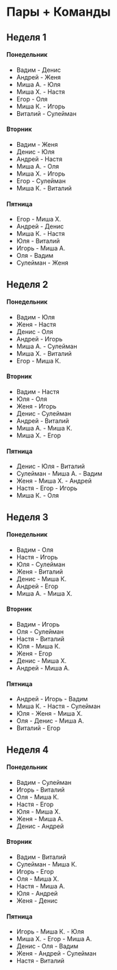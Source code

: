 # Пары + Команды

## Неделя 1

#### Понедельник
-  Вадим - Денис
- Андрей - Женя
- Миша А. - Юля
- Миша Х. - Настя
- Егор - Оля
- Миша К. - Игорь
- Виталий - Сулейман

#### Вторник
-  Вадим - Женя
- Денис - Юля
- Андрей - Настя
- Миша А. - Оля
- Миша Х. - Игорь
- Егор - Сулейман
- Миша К. - Виталий

#### Пятница  
- Егор - Миша Х. 
- Андрей - Денис 
- Миша К. - Настя
- Юля - Виталий 
- Игорь - Миша А. 
- Оля -  Вадим
- Сулейман - Женя
      

## Неделя 2

#### Понедельник
-  Вадим - Юля
- Женя - Настя
- Денис - Оля
- Андрей - Игорь
- Миша А. - Сулейман
- Миша Х. - Виталий
- Егор - Миша К.

#### Вторник
-  Вадим - Настя
- Юля - Оля
- Женя - Игорь
- Денис - Сулейман
- Андрей - Виталий
- Миша А. - Миша К.
- Миша Х. - Егор

#### Пятница  
- Денис - Юля - Виталий
- Сулейман - Миша А. -  Вадим
- Женя - Миша Х. - Андрей
- Настя - Егор - Игорь
- Миша К. - Оля
      

## Неделя 3

#### Понедельник
-  Вадим - Оля
- Настя - Игорь
- Юля - Сулейман
- Женя - Виталий
- Денис - Миша К.
- Андрей - Егор
- Миша А. - Миша Х.

#### Вторник
-  Вадим - Игорь
- Оля - Сулейман
- Настя - Виталий
- Юля - Миша К.
- Женя - Егор
- Денис - Миша Х.
- Андрей - Миша А.

#### Пятница  
- Андрей - Игорь -  Вадим
- Миша К. - Настя - Сулейман
- Юля - Женя - Миша Х.
- Оля - Денис - Миша А.
- Виталий - Егор
      

## Неделя 4

#### Понедельник
-  Вадим - Сулейман
- Игорь - Виталий
- Оля - Миша К.
- Настя - Егор
- Юля - Миша Х.
- Женя - Миша А.
- Денис - Андрей

#### Вторник
-  Вадим - Виталий
- Сулейман - Миша К.
- Игорь - Егор
- Оля - Миша Х.
- Настя - Миша А.
- Юля - Андрей
- Женя - Денис

#### Пятница  
- Игорь - Миша К. - Юля
- Миша Х. - Егор - Миша А.
- Денис - Оля -  Вадим
- Женя - Андрей - Сулейман
- Настя - Виталий
      
